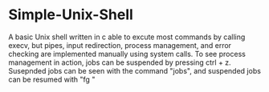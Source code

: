 # Simple-Unix-Shell

A basic Unix shell written in c able to excute most commands by calling execv, but pipes, input redirection, process management, and error 
checking are implemented manually using system calls. To see process management in action, jobs can be suspended by pressing ctrl + z. Susepnded 
jobs can be seen with the command "jobs", and suspended jobs can be resumed with "fg <id>"
